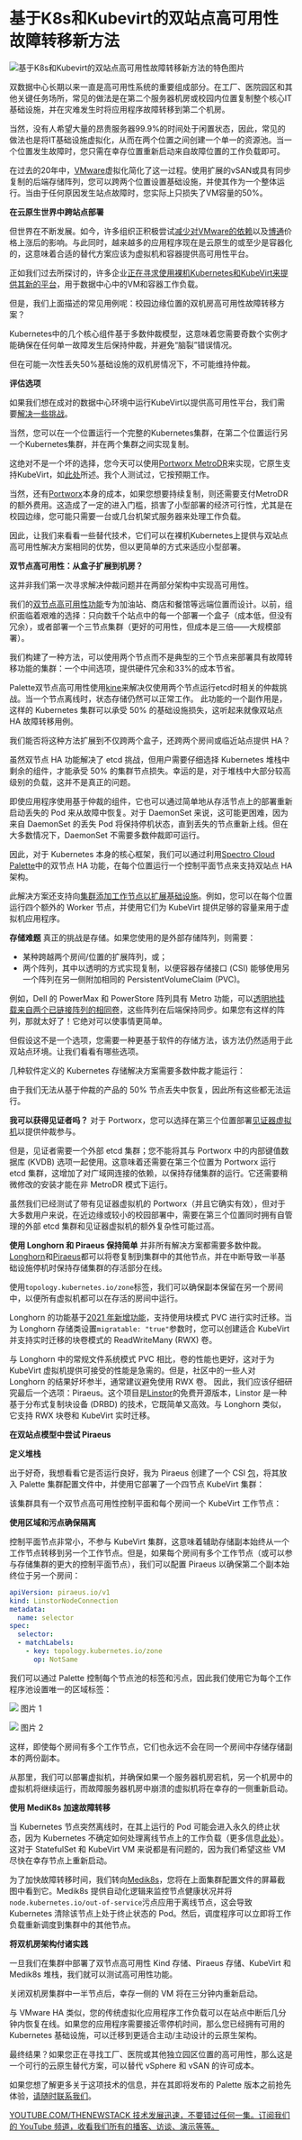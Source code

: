# 基于K8s和Kubevirt的双站点高可用性故障转移新方法

![基于K8s和Kubevirt的双站点高可用性故障转移新方法的特色图片](https://cdn.thenewstack.io/media/2025/01/b8da5e73-main12-1024x614.png)

双数据中心长期以来一直是高可用性系统的重要组成部分。在工厂、医院园区和其他关键任务场所，常见的做法是在第二个服务器机房或校园内位置复制整个核心IT基础设施，并在灾难发生时将应用程序故障转移到第二个机房。

当然，没有人希望大量的昂贵服务器99.9%的时间处于闲置状态，因此，常见的做法也是将IT基础设施虚拟化，从而在两个位置之间创建一个单一的资源池。当一个位置发生故障时，您只需在幸存位置重新启动来自故障位置的工作负载即可。

在过去的20年中，[VMware](https://tanzu.vmware.com?utm_content=inline+mention)虚拟化简化了这一过程。使用扩展的vSAN或具有同步复制的后端存储阵列，您可以跨两个位置设置基础设施，并使其作为一个整体运行。当由于任何原因发生站点故障时，您实际上只损失了VM容量的50%。

**在云原生世界中跨站点部署**

但世界在不断发展。如今，许多组织正积极尝试[减少对VMware的依赖](https://www.spectrocloud.com/webinars/after-vmware-whats-next)以及[博通](https://broadcom-software.security.com/blogs/division/broadcom-software?utm_content=inline+mention)价格上涨后的影响。与此同时，越来越多的应用程序现在是云原生的或至少是容器化的，这意味着合适的替代方案应该为虚拟机和容器提供高可用性平台。

正如我们过去所探讨的，许多企业[正在寻求使用裸机Kubernetes和KubeVirt来提供其新的平台](https://www.spectrocloud.com/blog/production-ready-kubevirt-architecture-for-vms-on-kubernetes)，用于数据中心中的VM和容器工作负载。

但是，我们上面描述的常见用例呢：校园边缘位置的双机房高可用性故障转移方案？

Kubernetes中的几个核心组件基于多数仲裁模型，这意味着您需要奇数个实例才能确保在任何单一故障发生后保持仲裁，并避免“脑裂”错误情况。

但在可能一次性丢失50%基础设施的双机房情况下，不可能维持仲裁。

**评估选项**

如果我们想在成对的数据中心环境中运行KubeVirt以提供高可用性平台，我们需要[解决一些挑战](https://thenewstack.io/three-common-kubernetes-challenges-and-how-to-solve-them/)。

当然，您可以在一个位置运行一个完整的Kubernetes集群，在第二个位置运行另一个Kubernetes集群，并在两个集群之间实现复制。

这绝对不是一个坏的选择，您今天可以使用[Portworx MetroDR](https://portworx.com/services/business-continuity-disaster-recovery/)来实现，它原生支持KubeVirt，如[此处](https://portworx.com/blog/disaster-recovery-for-red-hat-openshift-virtualization/)所述。我个人测试过，它按预期工作。

当然，还有[Portworx](https://portworx.com/?utm_content=inline+mention)本身的成本，如果您想要持续复制，则还需要支付MetroDR的额外费用。这造成了一定的进入门槛，损害了小型部署的经济可行性，尤其是在校园边缘，您可能只需要一台或几台机架式服务器来处理工作负载。

因此，让我们来看看一些替代技术，它们可以在裸机Kubernetes上提供与双站点高可用性解决方案相同的优势，但以更简单的方式来适应小型部署。

**双节点高可用性：从盒子扩展到机房？**

这并非我们第一次寻求解决仲裁问题并在两部分架构中实现高可用性。

我们的[双节点高可用性功能](https://www.spectrocloud.com/blog/two-node-ha-kubernetes-for-edge-computing-cost-savings)专为加油站、商店和餐馆等远端位置而设计。以前，组织面临着艰难的选择：只向数千个站点中的每一个部署一个盒子（成本低，但没有冗余），或者部署一个三节点集群（更好的可用性，但成本是三倍——大规模部署）。

我们构建了一种方法，可以使用两个节点而不是典型的三个节点来部署具有故障转移功能的集群：一个中间选项，提供硬件冗余和33%的成本节省。

Palette双节点高可用性使用[kine](https://github.com/k3s-io/kine)来解决仅使用两个节点运行etcd时相关的仲裁挑战。当一个节点离线时，状态存储仍然可以正常工作。
此功能的一个副作用是，这样的 Kubernetes 集群可以承受 50% 的基础设施损失，这听起来就像双站点 HA 故障转移用例。

我们能否将这种方法扩展到不仅跨两个盒子，还跨两个房间或临近站点提供 HA？

虽然双节点 HA 功能解决了 etcd 挑战，但用户需要仔细选择 Kubernetes 堆栈中剩余的组件，才能承受 50% 的集群节点损失。幸运的是，对于堆栈中大部分较高级别的负载，这并不是真正的问题。

即使应用程序使用基于仲裁的组件，它也可以通过简单地从存活节点上的部署重新启动丢失的 Pod 来从故障中恢复。对于 DaemonSet 来说，这可能更困难，因为来自 DaemonSet 的丢失 Pod 将保持停机状态，直到丢失的节点重新上线。但在大多数情况下，DaemonSet 不需要多数仲裁即可运行。

因此，对于 Kubernetes 本身的核心框架，我们可以通过利用[Spectro Cloud Palette](https://thenewstack.io/virtual-kubernetes-clusters-with-spectro-cloud-palette/)中的双节点 HA 功能，在每个位置运行一个控制平面节点来支持双站点 HA 架构。

此解决方案还支持向[集群添加工作节点以扩展基础设施](https://thenewstack.io/scaling-to-10000-kubernetes-clusters-without-missing-a-beat/)。例如，您可以在每个位置运行四个额外的 Worker 节点，并使用它们为 KubeVirt 提供足够的容量来用于虚拟机应用程序。

**存储难题**
真正的挑战是存储。如果您使用的是外部存储阵列，则需要：

- 某种跨越两个房间/位置的扩展阵列，或；
- 两个阵列，其中以透明的方式实现复制，以便容器存储接口 (CSI) 能够使用另一个阵列在另一侧附加相同的 PersistentVolumeClaim (PVC)。

例如，Dell 的 PowerMax 和 PowerStore 阵列具有 Metro 功能，可以[透明地挂载来自两个已链接阵列的相同卷](https://dell.github.io/csm-docs/docs/replication/high-availability/powerstore-metro/)，这些阵列在后端保持同步。如果您有这样的阵列，那就太好了！它绝对可以使事情更简单。

但假设这不是一个选项，您需要一种更基于软件的存储方法，该方法仍然适用于此双站点环境。让我们看看有哪些选项。

几种软件定义的 Kubernetes 存储解决方案需要多数仲裁才能运行：

由于我们无法从基于仲裁的产品的 50% 节点丢失中恢复，因此所有这些都无法运行。

**我可以获得见证者吗？**
对于 Portworx，您可以选择在第三个位置部署[见证器虚拟机](https://docs.portworx.com/portworx-enterprise/operations/operate-kubernetes/disaster-recovery/px-metro/witness-node-setup)以提供仲裁参与。

但是，见证者需要一个外部 etcd 集群；您不能将其与 Portworx 中的内部键值数据库 (KVDB) 选项一起使用。这意味着还需要在第三个位置为 Portworx 运行 etcd 集群，这增加了对广域网连接的依赖，以保持存储集群的运行。它还需要稍微修改的安装才能在非 MetroDR 模式下运行。

虽然我们已经测试了带有见证器虚拟机的 Portworx（并且它确实有效），但对于大多数用户来说，在近边缘或较小的校园部署中，需要在第三个位置同时拥有自管理的外部 etcd 集群和见证器虚拟机的额外复杂性可能过高。

**使用 Longhorn 和 Piraeus 保持简单**
并非所有解决方案都需要多数仲裁。[Longhorn](https://longhorn.io/)和[Piraeus](https://piraeus.io/)都可以将卷复制到集群中的其他节点，并在中断导致一半基础设施停机时保持存储集群的存活部分在线。

使用`topology.kubernetes.io/zone`标签，我们可以确保副本保留在另一个房间中，以便所有虚拟机都可以在存活的房间中运行。

Longhorn 的功能基于[2021 年新增功能](https://github.com/longhorn/longhorn/blob/master/enhancements/20210216-volume-live-migration.md)，支持使用块模式 PVC 进行实时迁移。当为 Longhorn 存储类设置`migratable: "true"`参数时，您可以创建适合 KubeVirt 并支持实时迁移的块卷模式的 ReadWriteMany (RWX) 卷。

与 Longhorn 中的常规文件系统模式 PVC 相比，卷的性能也更好，这对于为 KubeVirt 虚拟机提供可接受的性能是急需的。但是，社区中的一些人对 Longhorn 的结果好坏参半，通常建议避免使用 RWX 卷。
因此，我们应该仔细研究最后一个选项：Piraeus。这个项目是[Linstor](https://linbit.com/)的免费开源版本，Linstor 是一种基于分布式复制块设备 (DRBD) 的技术，它既简单又高效。与 Longhorn 类似，它支持 RWX 块卷和 KubeVirt 实时迁移。

**在双站点模型中尝试 Piraeus**

**定义堆栈**

出于好奇，我想看看它是否运行良好，我为 Piraeus 创建了一个 CSI [包](https://www.spectrocloud.com/blog/take-the-pain-out-of-deploying-k8s-helm-charts)，将其放入 Palette 集群配置文件中，并使用它部署了一个四节点 KubeVirt 集群：

该集群具有一个双节点高可用性控制平面和每个房间一个 KubeVirt 工作节点：

**使用区域和污点确保隔离**

控制平面节点非常小，不参与 KubeVirt 集群，这意味着辅助存储副本始终从一个工作节点转移到另一个工作节点。但是，如果每个房间有多个工作节点（或可以参与存储集群的更大的控制平面节点），我们可以配置 Piraeus 以确保第二个副本始终位于另一个房间：

```yaml
apiVersion: piraeus.io/v1
kind: LinstorNodeConnection
metadata:
  name: selector
spec:
  selector:
  - matchLabels:
    - key: topology.kubernetes.io/zone
      op: NotSame
```

我们可以通过 Palette 控制每个节点池的标签和污点，因此我们使用它为每个工作程序池设置唯一的区域标签：

![](https://cdn.thenewstack.io/media/2025/01/6208416c-image5a-300x148.png)
图片 1

![](https://cdn.thenewstack.io/media/2025/01/5773239b-image6a-300x146.png)
图片 2

这样，即使每个房间有多个工作节点，它们也永远不会在同一个房间中存储存储副本的两份副本。

从那里，我们可以部署虚拟机，并确保如果一个服务器机房宕机，另一个机房中的虚拟机将继续运行，而故障服务器机房中崩溃的虚拟机将在幸存的一侧重新启动。

**使用 MediK8s 加速故障转移**

当 Kubernetes 节点突然离线时，在其上运行的 Pod 可能会进入永久的终止状态，因为 Kubernetes 不确定如何处理离线节点上的工作负载（更多信息[此处](https://kubernetes.io/docs/concepts/cluster-administration/node-shutdown/#non-graceful-node-shutdown)）。这对于 StatefulSet 和 KubeVirt VM 来说都是有问题的，因为我们希望这些 VM 尽快在幸存节点上重新启动。

为了加快故障转移时间，我们转向[Medik8s](https://www.medik8s.io/)，您将在上面集群配置文件的屏幕截图中看到它。Medik8s 提供自动化逻辑来监控节点健康状况并将`node.kubernetes.io/out-of-service`污点应用于离线节点，这会导致 Kubernetes 清除该节点上处于终止状态的 Pod。然后，调度程序可以立即将工作负载重新调度到集群中的其他节点。

**将双机房架构付诸实践**

一旦我们在集群中部署了双节点高可用性 Kind 存储、Piraeus 存储、KubeVirt 和 Medik8s 堆栈，我们就可以测试高可用性功能。

关闭双机房集群中一半节点后，幸存一侧的 VM 将在三分钟内重新启动。

与 VMware HA 类似，您的传统虚拟化应用程序工作负载可以在站点中断后几分钟内恢复在线。如果您的应用程序需要接近零停机时间，那么您已经拥有可用的 Kubernetes 基础设施，可以迁移到更适合主动/主动设计的云原生架构。

最终结果？如果您正在寻找工厂、医院或其他独立园区位置的高可用性，那么这是一个可行的云原生替代方案，可以替代 vSphere 和 vSAN 的许可成本。

如果您想了解更多关于这项技术的信息，并在其即将发布的 Palette 版本之前抢先体验，[请随时联系我们](https://www.spectrocloud.com/get-started)。

[YOUTUBE.COM/THENEWSTACK 技术发展迅速，不要错过任何一集。订阅我们的 YouTube 频道，收看我们所有的播客、访谈、演示等等。](https://youtube.com/thenewstack?sub_confirmation=1)
